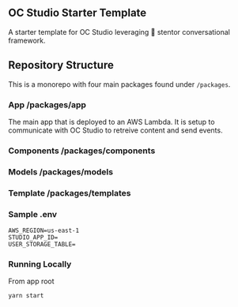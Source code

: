 ## OC Studio Starter Template

A starter template for OC Studio leveraging 📣 stentor conversational framework.

## Repository Structure

This is a monorepo with four main packages found under `/packages`.

### App /packages/app

The main app that is deployed to an AWS Lambda. It is setup to communicate with OC Studio to retreive content and send events.

### Components /packages/components

### Models /packages/models

### Template /packages/templates

### Sample .env

```
AWS_REGION=us-east-1
STUDIO_APP_ID=
USER_STORAGE_TABLE=
```

### Running Locally

From app root

```bash
yarn start
```
